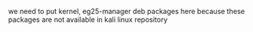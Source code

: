 we need to put kernel, eg25-manager deb packages here because these packages are not available in kali linux repository
